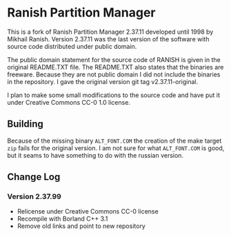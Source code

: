 # Ranish Partition Manager

This is a fork of Ranish Partition Manager 2.37.11 developed until 1998
by Mikhail Ranish. Version 2.37.11 was the last version of the software with
source code distributed under public domain.

The public domain statement for the source code of RANISH is given in the
original README.TXT file. The README.TXT also states that the binaries are
freeware. Because they are not public domain I did not include the binaries
in the repository. I gave the original version git tag v2.37.11-original.

I plan to make some small modifications to the source code and have put it
under Creative Commons CC-0 1.0 license.

## Building
Because of the missing binary `ALT_FONT.COM` the creation of the make target
`zip` fails for the original version. I am not sure for what `ALT_FONT.COM`
is good, but it seams to have something to do with the russian version.

## Change Log

### Version 2.37.99
 * Relicense under Creative Commons CC-0 license
 * Recompile with Borland C++ 3.1
 * Remove old links and point to new repository
